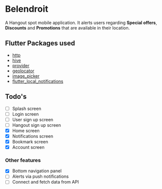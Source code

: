 # Belendroit

A Hangout spot mobile application. It alerts users regarding **Special offers**, **Discounts** and **Promotions** that are available in their location.

## Flutter Packages used

- [http](https://pub.dev/packages/http)
- [hive](https://pub.dev/packages/hive)
- [provider](https://pub.dev/packages/provider)
- [geolocator](https://pub.dev/packages/geolocator)
- [image_picker](https://pub.dev/packages/image_picker)
- [flutter_local_notifications](flutter_local_notifications)

## Todo's

- [ ] Splash screen
- [ ] Login screen
- [ ] User sign up screen
- [ ] Hangout sign up screen
- [x] Home screen
- [x] Notifications screen
- [x] Bookmark screen
- [x] Account screen

### Other features

- [x] Bottom navigation panel
- [ ] Alerts via push notifications
- [ ] Connect and fetch data from API
